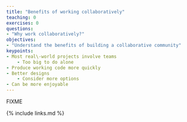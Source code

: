 ```yaml
---
title: "Benefits of working collaboratively"
teaching: 0
exercises: 0
questions:
- "Why work collaboratively?"
objectives:
- "Understand the benefits of building a collaborative community"
keypoints:
- Most real\-world projects involve teams
    - Too big to do alone
- Produce working code more quickly
- Better designs
    - Consider more options
- Can be more enjoyable
---
```

FIXME

{% include links.md %}

